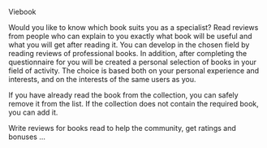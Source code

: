 Viebook

Would you like to know which book suits you as a specialist? Read reviews from people who can explain to you exactly what book will be useful and what you will get after reading it.
You can develop in the chosen field by reading reviews of professional books.
In addition, after completing the questionnaire for you will be created a personal selection of books in your field of activity. The choice is based both on your personal experience and interests, and on the interests of the same users as you.

If you have already read the book from the collection, you can safely remove it from the list. If the collection does not contain the required book, you can add it.

Write reviews for books read to help the community, get ratings and bonuses ...
